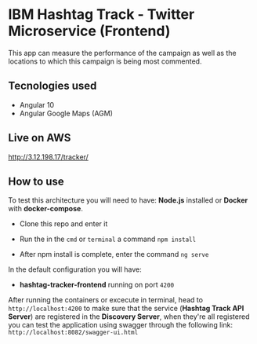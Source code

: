 # IBM Hashtag Track - Twitter Microservice (Frontend)

This app can measure the performance of the campaign as well as the locations to which this campaign is being most commented.


## Tecnologies used

- Angular 10
- Angular Google Maps (AGM)

## Live on AWS
http://3.12.198.17/tracker/

## How to use

To test this architecture you will need to have: **Node.js** installed or **Docker** with **docker-compose**.

- Clone this repo and enter it

- Run the in the `cmd` or `terminal` a command `npm install`
- After npm install is complete, enter the command `ng serve`

In the default configuration you will have:

- **hashtag-tracker-frontend** running on port `4200`

After running the containers or excecute in terminal, head to `http://localhost:4200` to make sure that the service (**Hashtag Track API Server**) are registered in the **Discovery Server**, when they're all registered you can test the application using swagger through the following link: `http://localhost:8082/swagger-ui.html`
